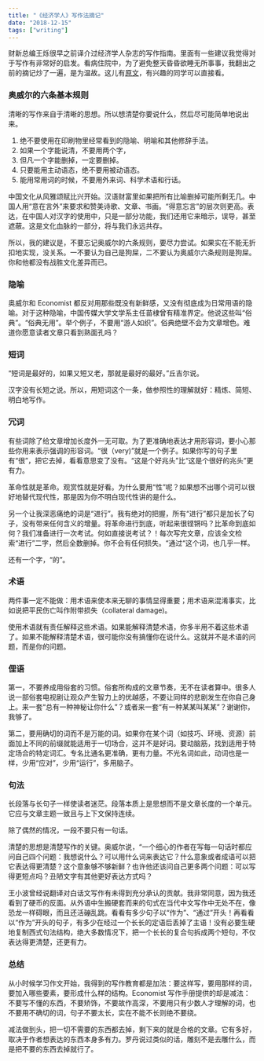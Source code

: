```yaml
---
title: "《经济学人》写作法摘记"
date: "2018-12-15"
tags: ["writing"]
---
```


财新总编王烁很早之前译介过经济学人杂志的写作指南。里面有一些建议我觉得对于写作有非常好的启发。看病住院中，为了避免整天昏昏欲睡无所事事，我翻出之前的摘记炒了一遍，是为温故。这儿有[原文](http://wangshuo.blog.caixin.com/archives/148349)，有兴趣的同学可以直接看。

### 奥威尔的六条基本规则

清晰的写作来自于清晰的思想。所以想清楚你要说什么，然后尽可能简单地说出来。

1. 绝不要使用在印刷物里经常看到的隐喻、明喻和其他修辞手法。
2. 如果一个字能说清，不要用两个字，
3. 但凡一个字能删掉，一定要删掉。
4. 只要能用主动语态，绝不要用被动语态。
5. 能用常用词的时候，不要用外来词、科学术语和行话。

中国文化从风雅颂赋比兴开始。汉语财富里如果把所有比喻删掉可能所剩无几。中国人用“意在言外”来要求和赞美诗歌、文章、书画。“得意忘言”的层次则更高。表达，在中国人对汉字的使用中，只是一部分功能，我们还用它来暗示，误导，甚至遮蔽。这是文化血脉的一部分，将与我们永远共存。

所以，我的建议是，不要忘记奥威尔的六条规则，要尽力尝试。如果实在不能无折扣地实现，没关系。一不要认为自己是狗屎，二不要认为奥威尔六条规则是狗屎。你和他都没有战胜文化差异而已。

### 隐喻

奥威尔和 Economist 都反对用那些既没有新鲜感，又没有彻底成为日常用语的隐喻。对于这种隐喻，中国传媒大学文学系主任苗棣曾有精准界定。他说这些叫“俗典”。“俗典无用”。举个例子，不要用“游人如织”。俗典绝壁不会为文章增色。难道你愿意读者文章只看到熟面孔吗？

### 短词

“短词是最好的，如果又短又老，那就是最好的最好。”丘吉尔说。

汉字没有长短之说。所以，用短词这个一条，做参照性的理解就好：精炼、简短、明白地写作。

### 冗词

有些词除了给文章增加长度外一无可取。为了更准确地表达才用形容词，要小心那些你用来表示强调的形容词。“很（very)”就是一个例子。如果你写的句子里有“很”，把它去掉，看看意思变了没有。“这是个好兆头”比“这是个很好的兆头”更有力。

革命性就是革命。观赏性就是好看。为什么要用“性”呢？如果想不出哪个词可以很好地替代现代性，那是因为你不明白现代性讲的是什么。

另一个让我深恶痛绝的词是“进行”。我有绝对的把握，所有“进行”都只是加长了句子，没有带来任何含义的增量。将革命进行到底，听起来很铿锵吗？比革命到底如何？我们准备进行一次考试。何如直接说考试？！每次写完文章，应该全文检索“进行”二字，然后全数删掉。你不会有任何损失。“通过“这个词，也几乎一样。

还有一个字，“的”。

### 术语

两件事一定不能做：用术语来使本来无聊的事情显得重要；用术语来混淆事实，比如说把平民伤亡叫作附带损失（collateral damage)。

使用术语就有责任解释这些术语。如果能解释清楚术语，你多半用不着这些术语了。如果不能解释清楚术语，很可能你没有搞懂你在说什么。这就并不是术语的问题，而是你的问题。

### 俚语

第一，不要养成用俗套的习惯。俗套所构成的文章节奏，无不在读者算中。很多人说一部俗套电视剧让观众产生智力上的优越感，不要让同样的悲剧发生在你自己身上。来一套“总有一种神秘让你什么”？或者来一套“有一种某某叫某某”？谢谢你，我够了。

第二，要用确切的词而不是万能的词。如果你在某个词（如技巧、环境、资源）前面加上不同的前缀就能适用于一切场合，这并不是好词。要动脑筋，找到适用于特定场合的特定词汇。专名比通名更准确，更有力量。不光名词如此，动词也是一样，少用“应对”，少用“运行”，多用脑子。

### 句法

长段落与长句子一样使读者迷茫。段落本质上是思想而不是文章长度的一个单元。它应与文章主题一致且与上下文保持连续。

除了偶然的情况，一段不要只有一句话。

清楚的思想是清楚写作的关键。奥威尔说，“一个细心的作者在写每一句话时都应问自己四个问题：我想说什么？可以用什么词来表达它？什么意象或者成语可以把它表达得更清楚？这个意象够不够新鲜？也许他还该问自己更多两个问题：可以写得更短点吗？丑陋文字有其他更好表达方式吗？

王小波曾经说翻译对白话文写作有未得到充分承认的贡献。我非常同意，因为我还看到了硬币的反面。从外语中生搬硬套而来的句式在当代中文写作中无处不在，像恐龙一样碍眼，而且还活磞乱跳。看看有多少句子以“作为”、“通过”开头！再看看以“作为”开头的句子，有多少在经过一个长长的定语后丢掉了主语！没有必要生硬地复制西式句法结构，绝大多数情况下，把一个长长的复合句拆成两个短句，不仅表达得更清楚，还更有力。

### 总结

从小时候学习作文开始，我得到的写作教育都是加法：要这样写，要用那样的词，要加入哪些要素，要形成什么样的结构。Economist 写作手册提供的却是减法：不要写不懂的东西，不要矫饰，不要故作高深，不要用只有少数人才理解的词，也不要用不确切的词，句子不要太长，实在不能不长则绝不要绕。

减法做到头，把一切不需要的东西都去掉，剩下来的就是合格的文章。它有多好，取决于作者想表达的东西本身多有力。罗丹说过类似的话，雕刻不是去雕什么，而是把不要的东西去掉就行了。
